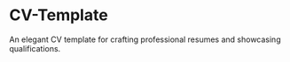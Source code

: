 # CV-Template
An elegant CV template for crafting professional resumes and showcasing qualifications.
